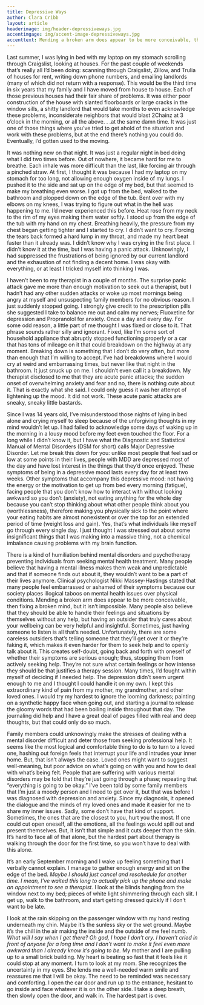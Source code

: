 ```yaml
---
title: Depressive Ways
author: Clara Cribb
layout: article
headerimage: img/header-depressiveways.jpg
accentimgage: img/accent-image-depressiveways.jpg
accenttext: Mending a broken arm does appear to be more conceivable, then fixing a broken mind, but it isn’t impossible.
---
```

Last summer, I was lying in bed with my laptop on my stomach scrolling through Craigslist, looking at houses. For the past couple of weekends that’s really all I’d been doing: scanning through Craigslist, Zillow, and Trulia of houses for rent, writing down phone numbers, and emailing landlords (many of which did not return with a response). This would be the third time in six years that my family and I have moved from house to house. Each of those previous houses had their fair share of problems. It was either poor construction of the house with slanted floorboards or large cracks in the window sills, a shitty landlord that would take months to even acknowledge these problems, inconsiderate neighbors that would blast 2Chainz at 3 o’clock in the morning, or all the above. . .at the same damn time. It was just one of those things where you’ve tried to get ahold of the situation and work with these problems, but at the end there’s nothing you could do. Eventually, I’d gotten used to the moving. 

It was nothing new on that night. It was just a regular night in bed doing what I did two times before. Out of nowhere, it became hard for me to breathe. Each inhale was more difficult than the last, like forcing air through a pinched straw. At first, I thought it was because I had my laptop on my stomach for too long, not allowing enough oxygen inside of my lungs. I pushed it to the side and sat up on the edge of my bed, but that seemed to make my breathing even worse. I got up from the bed, walked to the bathroom and plopped down on the edge of the tub. Bent over with my elbows on my knees, I was trying to figure out what in the hell was happening to me. I’d never experienced this before. Heat rose from my neck to the rim of my eyes making them water softly. I stood up from the edge of the tub with my hand on my chest. Breathing heavily, the pressure from my chest began getting tighter and I started to cry. I didn’t want to cry. Forcing the tears back formed a hard lump in my throat, and made my heart beat faster than it already was. I didn’t know why I was crying in the first place. I didn’t know it at the time, but I was having a panic attack. Unknowingly, I had suppressed the frustrations of being ignored by our current landlord and the exhaustion of not finding a decent home. I was okay with everything, or at least I tricked myself into thinking I was.

I haven’t been to my therapist in a couple of months. The surprise panic attack gave me more than enough motivation to seek out a therapist, but I hadn’t had any other sudden attacks or woke up most mornings being angry at myself and unsuspecting family members for no obvious reason. I just suddenly stopped going. I strongly give credit to the prescription pills she suggested I take to balance me out and calm my nerves; Fluoxetine for depression and Propranolol for anxiety. Once a day and every day. For some odd reason, a little part of me thought I was fixed or close to it. That phrase sounds rather silly and ignorant. Fixed, like I’m some sort of household appliance that abruptly stopped functioning properly or a car that has tons of mileage on it that could breakdown on the highway at any moment. Breaking down is something that I don’t do very often, but more than enough that I’m willing to accept. I’ve had breakdowns where I would cry at weird and embarrassing times, but never like that night in the bathroom. It just snuck up on me. I shouldn’t even call it a breakdown. My therapist disclosed to me that they are acute panic attacks; the sudden onset of overwhelming anxiety and fear and no, there is nothing cute about it. That is exactly what she said. I could only guess it was her attempt of lightening up the mood. It did not work. These acute panic attacks are sneaky, sneaky little bastards.

Since I was 14 years old, I’ve misunderstood those nights of lying in bed alone and crying myself to sleep because of the unforgiving thoughts in my mind wouldn’t let up. I had failed to acknowledge some days of waking up in the morning in a lousy mood before my feet even touched the floor. For a long while I didn’t know it, but I have what the Diagnostic and Statistical Manual of Mental Disorders (DSM for short) calls Major Depressive Disorder. Let me break this down for you: unlike most people that feel sad or low at some points in their lives, people with MDD are depressed most of the day and have lost interest in the things that they’d once enjoyed. These symptoms of being in a depressive mood lasts every day for at least two weeks. Other symptoms that accompany this depressive mood: not having the energy or the motivation to get up from bed every morning (fatigue), facing people that you don’t know how to interact with without looking awkward so you don’t (anxiety), not eating anything for the whole day because you can’t stop thinking about what other people think about you (worthlessness), therefore making you physically sick to the point where your eating habits are almost nonexistent or over the top for an extended period of time (weight loss and gain). Yes, that’s what individuals like myself go through every single day. I just thought I was stressed out about some insignificant things that I was making into a massive thing, not a chemical imbalance causing problems with my brain function.

There is a kind of humiliation behind mental disorders and psychotherapy preventing individuals from seeking mental health treatment. Many people believe that having a mental illness makes them weak and unpredictable and that if someone finds out about it, they wouldn’t want to be a part of their lives anymore. Clinical psychologist Nikki Massey-Hastings stated that many people feel embarrassed or ashamed of their symptoms because our society places illogical taboos on mental health issues over physical conditions. Mending a broken arm does appear to be more conceivable, then fixing a broken mind, but it isn’t impossible. Many people also believe that they should be able to handle their feelings and situations by themselves without any help, but having an outsider that truly cares about your wellbeing can be very helpful and insightful. Sometimes, just having someone to listen is all that’s needed. Unfortunately, there are some careless outsiders that’s telling someone that they’ll get over it or they’re faking it, which makes it even harder for them to seek help and to openly talk about it. This creates self-doubt, going back and forth with oneself of whether their symptoms are serious enough; thus, stopping them from actively seeking help. They’re not sure what certain feelings or how intense they should be that justifies a therapy session. Many times, I’d fought within myself of deciding if I needed help. The depression didn’t seem urgent enough to me and I thought I could handle it on my own. I kept this extraordinary kind of pain from my mother, my grandmother, and other loved ones. I would try my hardest to ignore the looming darkness; painting on a synthetic happy face when going out, and starting a journal to release the gloomy words that had been boiling inside throughout that day. The journaling did help and I have a great deal of pages filled with real and deep thoughts, but that could only do so much.

Family members could unknowingly make the stresses of dealing with a mental disorder difficult and deter those from seeking professional help. It seems like the most logical and comfortable thing to do is to turn to a loved one, hashing out foreign feels that interrupt your life and intrudes your inner home. But, that isn’t always the case. Loved ones might want to suggest well-meaning, but poor advice on what’s going on with you and how to deal with what’s being felt. People that are suffering with various mental disorders may be told that they’re just going through a phase; repeating that “everything is going to be okay.” I’ve been told by some family members that I’m just a moody person and I need to get over it, but that was before I was diagnosed with depression and anxiety. Since my diagnosis, it opened the dialogue and the minds of my loved ones and made it easier for me to share my inner issues. Sadly, some don’t have that kind of support. Sometimes, the ones that are the closest to you, hurt you the most. If one could cut open oneself, all the emotions, all the feelings would spill out and present themselves. But, it isn’t that simple and it cuts deeper than the skin. It’s hard to face all of that alone, but the hardest part about therapy is walking through the door for the first time, so you won’t have to deal with this alone.

It’s an early September morning and I wake up feeling something that I verbally cannot explain. I manage to gather enough energy and sit on the edge of the bed. *Maybe I should just cancel and reschedule for another time. I mean, I’ve waited this long to actually pick up the phone and make an appointment to see a therapist.* I look at the blinds hanging from the window next to my bed; pieces of white light shimmering through each slit. I get up, walk to the bathroom, and start getting dressed quickly if I don’t want to be late. 

I look at the rain skipping on the passenger window with my hand resting underneath my chin. Maybe it’s the sunless sky or the wet ground. Maybe it’s the chill in the air making the inside and the outside of me feel numb. *What will I say when I get there? Oh god, I hope I don’t cry. I haven’t cried in front of anyone for a long time and I don’t want to make it feel even more awkward than I already know it’s going to be.* My mother and I are pulling up to a small brick building. My heart is beating so fast that it feels like it could stop at any moment. I turn to look at my mom. She recognizes the uncertainty in my eyes. She lends me a well-needed warm smile and reassures me that I will be okay. The need to be reminded was necessary and comforting. I open the car door and run up to the entrance, hesitant to go inside and face whatever it is on the other side. I take a deep breath, then slowly open the door, and walk in. The hardest part is over. 
